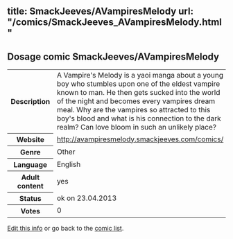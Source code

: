 title: SmackJeeves/AVampiresMelody
url: "/comics/SmackJeeves_AVampiresMelody.html"
---
Dosage comic SmackJeeves/AVampiresMelody
-----------------------------------------

<p id="msg"></p>
<script type="text/javascript">
if (window.location.search === '?edit_info_mail=sent_ok') {
  var elem = document.getElementById("msg");
  elem.innerHTML = 'Edited information sucessfully sent.';
  elem.className = 'ok';
}
</script>
<table class="comicinfo">
<tr>
<th>Description</th><td>A Vampire's Melody is a yaoi manga about a young boy who stumbles upon one of the eldest vampire known to man. He then gets sucked into the world of the night and becomes every vampires dream meal. Why are the vampires so attracted to this boy's blood and what is his connection to the dark realm? Can love bloom in such an unlikely place?</td>
</tr>
<tr>
<th>Website</th><td><a href="http://avampiresmelody.smackjeeves.com/comics/">http://avampiresmelody.smackjeeves.com/comics/</a></td>
</tr>
<tr>
<th>Genre</th><td>Other</td>
</tr>
<tr>
<th>Language</th><td>English</td>
</tr>
<tr>
<th>Adult content</th><td>yes</td>
</tr>
<tr>
<th>Status</th><td>ok on 23.04.2013</td>
</tr>
<tr>
<th>Votes</th><td>0</td>
</tr>
</table>

[Edit this info](SmackJeeves_AVampiresMelody_edit.html) or go back to the [comic list](../comic-index.html).
